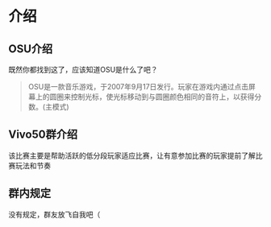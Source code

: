 # 介绍
## OSU介绍
既然你都找到这了，应该知道OSU是什么了吧？
> OSU是一款音乐游戏，于2007年9月17日发行。玩家在游戏内通过点击屏幕上的圆圈来控制光标，使光标移动到与圆圈颜色相同的音符上，以获得分数。(主模式)


## Vivo50群介绍
该比赛主要是帮助活跃的低分段玩家适应比赛，让有意参加比赛的玩家提前了解比赛玩法和节奏


## 群内规定
没有规定，群友放飞自我吧（